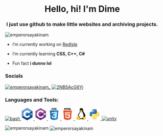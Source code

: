 <h1 align="center">Hello, hi! I'm Dime</h1>
<h3 align="center">I just use github to make little websites and archiving projects.</h3>

<p align="left"> <img src="https://komarev.com/ghpvc/?username=emperorsayakinam&label=Profile%20views&color=0e75b6&style=flat" alt="emperorsayakinam" /> </p>

- I’m currently working on [RedIsle](https://github.com/EmperorSayakinam/RedIsle)

- I’m currently learning **CSS, C++, C#**

- Fun fact **i dunno lol**

<h3 align="left">Socials</h3>
<p align="left">
<a href="https://www.youtube.com/c/@emperorsayakinam" target="blank"><img align="center" src="https://raw.githubusercontent.com/rahuldkjain/github-profile-readme-generator/master/src/images/icons/Social/youtube.svg" alt="emperorsayakinam_" height="30" width="40" /></a>
<a href="https://discord.gg/2NBSAcG6Yj" target="blank"><img align="center" src="https://raw.githubusercontent.com/rahuldkjain/github-profile-readme-generator/master/src/images/icons/Social/discord.svg" alt="2NBSAcG6Yj" height="30" width="40" /></a>
</p>

<h3 align="left">Languages and Tools:</h3>
<p align="left"> <a href="https://www.gnu.org/software/bash/" target="_blank" rel="noreferrer"> <img src="https://www.vectorlogo.zone/logos/gnu_bash/gnu_bash-icon.svg" alt="bash" width="40" height="40"/> </a> <a href="https://www.w3schools.com/cpp/" target="_blank" rel="noreferrer"> <img src="https://raw.githubusercontent.com/devicons/devicon/master/icons/cplusplus/cplusplus-original.svg" alt="cplusplus" width="40" height="40"/> </a> <a href="https://www.w3schools.com/cs/" target="_blank" rel="noreferrer"> <img src="https://raw.githubusercontent.com/devicons/devicon/master/icons/csharp/csharp-original.svg" alt="csharp" width="40" height="40"/> </a> <a href="https://www.w3schools.com/css/" target="_blank" rel="noreferrer"> <img src="https://raw.githubusercontent.com/devicons/devicon/master/icons/css3/css3-original-wordmark.svg" alt="css3" width="40" height="40"/> </a> <a href="https://www.w3.org/html/" target="_blank" rel="noreferrer"> <img src="https://raw.githubusercontent.com/devicons/devicon/master/icons/html5/html5-original-wordmark.svg" alt="html5" width="40" height="40"/> </a> <a href="https://www.linux.org/" target="_blank" rel="noreferrer"> <img src="https://raw.githubusercontent.com/devicons/devicon/master/icons/linux/linux-original.svg" alt="linux" width="40" height="40"/> </a> <a href="https://www.python.org" target="_blank" rel="noreferrer"> <img src="https://raw.githubusercontent.com/devicons/devicon/master/icons/python/python-original.svg" alt="python" width="40" height="40"/> </a> <a href="https://unity.com/" target="_blank" rel="noreferrer"> <img src="https://www.vectorlogo.zone/logos/unity3d/unity3d-icon.svg" alt="unity" width="40" height="40"/> </a> </p>

<p><img align="left" src="https://github-readme-stats.vercel.app/api/top-langs?username=emperorsayakinam&show_icons=true&locale=en&layout=compact" alt="emperorsayakinam" /></p>

<p>&nbsp;<img align="center" src="https://github-readme-stats.vercel.app/api?username=emperorsayakinam&show_icons=true&locale=en" alt="emperorsayakinam" /></p>


